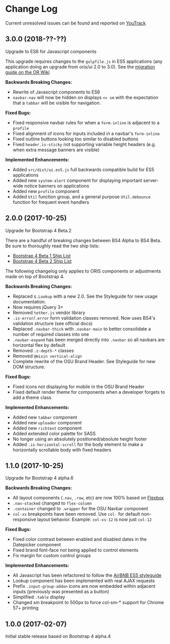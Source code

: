 # Change Log
Current unresolved issues can be found and reported on [YouTrack](https://ordevsvc01.rf.ohio-state.edu/youtrack/issues?q=project%3A+%7BPHP+Framework%7D+component%3A+ORIS%5CUI+%23Unresolved+)


## 3.0.0 (2018-??-??)
Upgrade to ES6 for Javascript components

This upgrade requires changes to the `gulpfile.js` in ES5 applications (any application doing an upgrade from oris/ui 2.0 to 3.0). See the [migration guide on the OR Wiki](https://orwiki.osu.edu/xwiki/wiki/oris/view/Development/Guides/Migrations/UI%202.0%20to%203.0/)

__Backwards Breaking Changes:__
* Rewrite of Javascript components to ES6
* `navbar-nav` will now be hidden on displays `<= sm` with the expectation that a `tabbar` will be visible for navigation.

__Fixed Bugs:__
* Fixed responsive navbar rules for when a `form-inline` is adjacent to a `profile`
* Fixed alignment of icons for inputs included in a navbar's `form-inline`
* Fixed outline buttons looking too similar to disabled buttons
* Fixed `header.is-sticky` not supporting variable height headers (e.g. when extra message banners are visible)

__Implemented Enhancements:__
* Added `src/dist/ui.es5.js` full backwards compatible build for ES5 applications
* Added new `system-alert` component for displaying important server-wide notice banners on applications
* Added new `profile` component
* Added `Util` function group, and a general purpose `Util.debounce` function for frequent event handlers


## 2.0.0 (2017-10-25)
Upgrade for Bootstrap 4 Beta.2

There are a handful of breaking changes between BS4 Alpha to BS4 Beta. Be sure to thoroughly read the two ship lists:
* [Bootstrap 4 Beta 1 Ship List](https://github.com/twbs/bootstrap/issues/21568)
* [Bootstrap 4 Beta 2 Ship List](https://github.com/twbs/bootstrap/issues/23278)

The following changelog only applies to ORIS components or adjustments made on top of Bootstrap 4.

__Backwards Breaking Changes:__
* Replaced `$.Lookup` with a new 2.0. See the Styleguide for new usage documentation.
* Now requires jQuery 3+
* Removed `tether.js` vendor library
* `.is-error`/`.error` form validation classes removed. Now uses BS4's validation structure (see official docs)
* Replaced `.navbar-thick` with `.navbar-main` to better consolidate a number of required classes into one
* `.navbar-expand` has been merged directly into `.navbar` so all navbars are horizontal flex by default
* Removed `.z-depth-*` classes
* Removed `@mixin vertical-align`
* Complete rewrite of the OSU Brand Header. See Styleguide for new DOM structure.

__Fixed Bugs:__
* Fixed icons not displaying for mobile in the OSU Brand Header
* Fixed default render theme for components when a developer forgets to add a theme class

__Implemented Enhancements:__
* Added new `tabbar` component
* Added new `uploader` component
* Added new `richtext` component
* Added extended color palette for SASS
* No longer using an absolutely positioned/absolute height footer
* Added `.is-horizontal-scroll` for the body element to make a horizontally scrollable body with fixed headers


## 1.1.0 (2017-10-25)
Upgrade for Bootstrap 4 alpha.6

__Backwards Breaking Changes:__
* All layout components (`.nav`, `.row`, etc) are now 100% based on [Flexbox](https://css-tricks.com/snippets/css/a-guide-to-flexbox/)
* `.nav-stacked` changed to `flex-column`
* `.container` changed to `.wrapper` for the OSU Navbar component
* `col-xs` breakpoints have been removed. Use `col-` for default non-responsive layout behavior. Example: `col-xs-12` is now just `col-12`

__Fixed Bugs:__
* Fixed color contrast between enabled and disabled dates in the Datepicker component
* Fixed brand font-face not being applied to control elements
* Fix margin for custom control groups

__Implemented Enhancements:__
* All Javascript has been refactored to follow the [AirBNB ES5 styleguide](https://github.com/airbnb/javascript/tree/es5-deprecated)
* Lookup component has been implemented with real AJAX requests
* Prefix `.input-group-addon` icons are now embedded within adjacent inputs (previously was presented as a button)
* Simplified `.table` display
* Changed sm breakpoint to 500px to force col-sm-* support for Chrome 57+ printing


## 1.0.0 (2017-02-07)
Initial stable release based on Bootstrap 4 alpha.4
